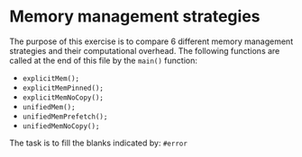 # Memory management strategies

The purpose of this exercise is to compare 6 different memory management
strategies and their computational overhead. The following functions are
called at the end of this file by the `main()` function:

* `explicitMem();`
* `explicitMemPinned();`
* `explicitMemNoCopy();`
* `unifiedMem();`
* `unifiedMemPrefetch();`
* `unifiedMemNoCopy();`

The task is to fill the blanks indicated by: `#error`
